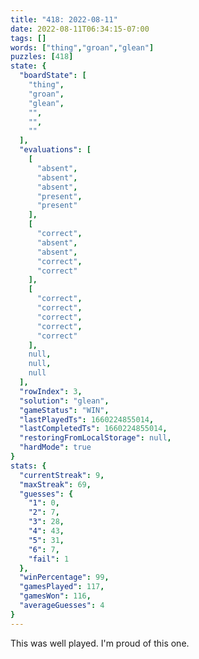 ```yaml
---
title: "418: 2022-08-11"
date: 2022-08-11T06:34:15-07:00
tags: []
words: ["thing","groan","glean"]
puzzles: [418]
state: {
  "boardState": [
    "thing",
    "groan",
    "glean",
    "",
    "",
    ""
  ],
  "evaluations": [
    [
      "absent",
      "absent",
      "absent",
      "present",
      "present"
    ],
    [
      "correct",
      "absent",
      "absent",
      "correct",
      "correct"
    ],
    [
      "correct",
      "correct",
      "correct",
      "correct",
      "correct"
    ],
    null,
    null,
    null
  ],
  "rowIndex": 3,
  "solution": "glean",
  "gameStatus": "WIN",
  "lastPlayedTs": 1660224855014,
  "lastCompletedTs": 1660224855014,
  "restoringFromLocalStorage": null,
  "hardMode": true
}
stats: {
  "currentStreak": 9,
  "maxStreak": 69,
  "guesses": {
    "1": 0,
    "2": 7,
    "3": 28,
    "4": 43,
    "5": 31,
    "6": 7,
    "fail": 1
  },
  "winPercentage": 99,
  "gamesPlayed": 117,
  "gamesWon": 116,
  "averageGuesses": 4
}
---
```


<!-- more -->
This was well played. I'm proud of this one.
